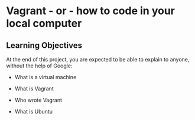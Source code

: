 # Vagrant - or - how to code in your local computer

## Learning Objectives

At the end of this project, you are expected to be able to explain to anyone, without the help of Google:

* What is a virtual machine

* What is Vagrant
 
* Who wrote Vagrant

* What is Ubuntu

